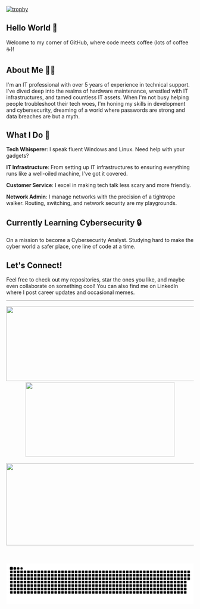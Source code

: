 [![trophy](https://github-profile-trophy.vercel.app/?username=Danilo-Mugnaini&title=Stars,Followers,Commits,Repositories,MultipleLang,PullRequest&theme=onedark)](https://github.com/ryo-ma/github-profile-trophy)


## Hello World 👋
Welcome to my corner of GitHub, where code meets coffee (lots of coffee ☕)!

## About Me 👨‍💻
I'm an IT professional with over 5 years of experience in technical support. I've dived deep into the realms of hardware maintenance, wrestled with IT infrastructures, and tamed countless IT assets. When I'm not busy helping people troubleshoot their tech woes, I'm honing my skills in development and cybersecurity, dreaming of a world where passwords are strong and data breaches are but a myth.

## What I Do 🚀
**Tech Whisperer**: I speak fluent Windows and Linux. Need help with your gadgets?

**IT Infrastructure**: From setting up IT infrastructures to ensuring everything runs like a well-oiled machine, I've got it covered.

**Customer Service**: I excel in making tech talk less scary and more friendly. 

**Network Admin**: I manage networks with the precision of a tightrope walker. Routing, switching, and network security are my playgrounds.

## Currently Learning Cybersecurity 🔒
On a mission to become a Cybersecurity Analyst. Studying hard to make the cyber world a safer place, one line of code at a time.

## Let's Connect!
Feel free to check out my repositories, star the ones you like, and maybe even collaborate on something cool! You can also find me on LinkedIn where I post career updates and occasional memes.

---

<p align="center">
  <img width="600" height="200" src="https://github-readme-stats.vercel.app/api?username=Danilo-Mugnaini&show_icons=true&theme=vision-friendly-dark">
  <img width="400" height="200" src="https://github-readme-stats.vercel.app/api/top-langs/?username=Danilo-Mugnaini&size_weight=0.0005&count_weight=0.3&layout=compact&theme=vision-friendly-dark">
</p>
  
<p align="center">
  <img width="800" height="220" src="https://streak-stats.demolab.com?user=Danilo-Mugnaini&theme=highcontrast&hide_border=true&border_radius=5&card_width=800">
</p>

<div id="header" align="center">
  <img src="https://komarev.com/ghpvc/?username=Danilo-Mugnaini&style=for-the-badge&color=orange" alt=""/>
</div>

<p align="center">
 <img width="1000" src="assets/github-snake.svg" alt="snake"/>
</p>


